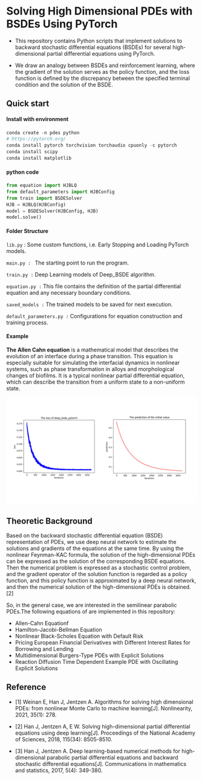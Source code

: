 # Solving High Dimensional PDEs with BSDEs Using PyTorch

- This repository contains Python scripts that implement solutions to backward stochastic differential equations (BSDEs) for several high-dimensional partial differential equations using PyTorch.

- We draw an analogy between BSDEs and reinforcement learning, where the gradient of the solution serves as the policy function, and the loss function is defined by the discrepancy between the specified terminal condition and the solution of the BSDE.

## Quick start

#### Install with environment

```python
conda create -n pdes python
# https://pytorch.org/
conda install pytorch torchvision torchaudio cpuonly -c pytorch
conda install scipy
conda install matplotlib
```

#### python code

```python
from equation import HJBLQ
from default_parameters import HJBConfig
from train import BSDESolver
HJB = HJBLQ(HJBConfig)
model = BSDESolver(HJBConfig, HJB)
model.solve()
```

#### Folder Structure

`lib.py` : Some custom functions, i.e. Early Stopping and Loading PyTorch models.

`main.py : ` The starting point to run the program.

`train.py :` Deep Learning models of Deep_BSDE algorithm.

`equation.py :` This file contains the definition of the partial differential equation and any necessary boundary conditions.

`saved_models :` The trained models to be saved for next execution.

`default_parameters.py :` Configurations for equation construction and training process.

#### Example 

**The Allen Cahn equation** is a mathematical model that describes the evolution of an interface during a phase transition. This equation is especially suitable for simulating the interfacial dynamics in nonlinear systems, such as phase transformation in alloys and morphological changes of biofilms. It is a typical nonlinear partial differential equation, which can describe the transition from a uniform state to a non-uniform state.

![The prediction of Allen Cahn equation](saved_models/Allen_Cahn_Equation/combine.jpg)

## Theoretic Background

Based on the backward stochastic differential equation (BSDE) representation of PDEs, we use deep neural network to estimate the solutions and gradients of the equations at the same time. By using the nonlinear Feynman-KAC formula, the solution of the high-dimensional PDEs can be expressed as the solution of the corresponding BSDE equations. Then the numerical problem is expressed as a stochastic control problem, and the gradient operator of the solution function is regarded as a policy function, and this policy function is approximated by a deep neural network, and then the numerical solution of the high-dimensional PDEs is obtained.[2]

So, in the general case, we are interested in the semilinear parabolic PDEs.The following equations of are implemented in this repository:

- Allen-Cahn Equationf
- Hamilton-Jacobi-Bellman Equation
- Nonlinear Black-Scholes Equation with Default Risk
- Pricing European Financial Derivatives with Different Interest Rates for Borrowing and Lending
- Multidimensional Burgers-Type PDEs with Explicit Solutions
- Reaction Diffusion Time Dependent Example PDE with Oscillating Explicit Solutions



## Reference

- [1] Weinan E, Han J, Jentzen A. Algorithms for solving high dimensional PDEs: from nonlinear Monte Carlo to machine learning[J]. Nonlinearity, 2021, 35(1): 278.

- [2] Han J, Jentzen A, E W. Solving high-dimensional partial differential equations using deep learning[J]. Proceedings of the National Academy of Sciences, 2018, 115(34): 8505-8510.

- [3] Han J, Jentzen A. Deep learning-based numerical methods for high-dimensional parabolic partial differential equations and backward stochastic differential equations[J]. Communications in mathematics and statistics, 2017, 5(4): 349-380.
